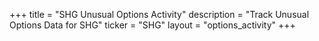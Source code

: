 +++
title = "SHG Unusual Options Activity"
description = "Track Unusual Options Data for SHG"
ticker = "SHG"
layout = "options_activity"
+++

